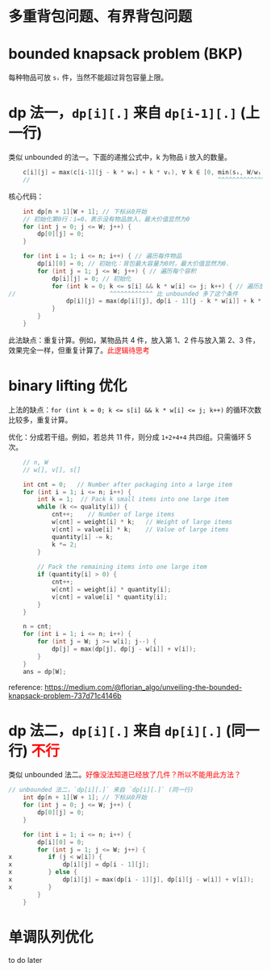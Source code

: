 # 多重背包问题、有界背包问题
# bounded knapsack problem (BKP)

每种物品可放 `sᵢ` 件，当然不能超过背包容量上限。

# dp 法一，`dp[i][.]` 来自 `dp[i-1][.]` (上一行)

类似 unbounded 的法一。下面的递推公式中，k 为物品 i 放入的数量。

```c++
    c[i][j] = max(c[i-1][j - k * wᵢ] + k * vᵢ), ∀ k ∈ [0, min(sᵢ, W/wᵢ)]
    //                                                    ^^^^^^^^^^^^^ 这里要跟 sᵢ 比较
```

核心代码：
```cpp
    int dp[n + 1][W + 1]; // 下标从0开始
    // 初始化第0行：i=0，表示没有物品放入，最大价值显然为0
    for (int j = 0; j <= W; j++) {
        dp[0][j] = 0;
    }

    for (int i = 1; i <= n; i++) { // 遍历每件物品
        dp[i][0] = 0; // 初始化：背包最大容量为0时，最大价值显然为0.
        for (int j = 1; j <= W; j++) { // 遍历每个容积
            dp[i][j] = 0; // 初始化
            for (int k = 0; k <= s[i] && k * w[i] <= j; k++) { // 遍历放多少件
//                          ^^^^^^^^^^^^ 比 unbounded 多了这个条件
                dp[i][j] = max(dp[i][j], dp[i - 1][j - k * w[i]] + k * v[i]);
            }
        }
    }
```

此法缺点：重复计算。例如，某物品共 4 件，放入第 1、2 件与放入第 2、3 件，效果完全一样，但重复计算了。<font color="red">此逻辑待思考</font>

# binary lifting 优化

上法的缺点：`for (int k = 0; k <= s[i] && k * w[i] <= j; k++)` 的循环次数比较多，重复计算。

优化：分成若干组。例如，若总共 11 件，则分成 `1+2+4+4` 共四组。只需循环 5 次。

```cpp
    // n, W
    // w[], v[], s[]

    int cnt = 0;   // Number after packaging into a large item
    for (int i = 1; i <= n; i++) {        
        int k = 1;  // Pack k small items into one large item
        while (k <= quality[i]) {
            cnt++;    // Number of large items
            w[cnt] = weight[i] * k;   // Weight of large items
            v[cnt] = value[i] * k;    // Value of large items
            quantity[i] -= k;
            k *= 2; 
        }
        
        // Pack the remaining items into one large item
        if (quantity[i] > 0) {
            cnt++;
            w[cnt] = weight[i] * quantity[i]; 
            v[cnt] = value[i] * quantity[i];
        }
    }

    n = cnt;
    for (int i = 1; i <= n; i++) {
        for (int j = W; j >= w[i]; j--) {
            dp[j] = max(dp[j], dp[j - w[i]] + v[i]);
        }
    }
    ans = dp[W];
```

reference: https://medium.com/@florian_algo/unveiling-the-bounded-knapsack-problem-737d71c4146b

# dp 法二，`dp[i][.]` 来自 `dp[i][.]` (同一行) <font color="red">不行</font>

类似 unbounded 法二。<font color="red">好像没法知道已经放了几件？所以不能用此方法？</font>

```cpp
// unbounded 法二，`dp[i][.]` 来自 `dp[i][.]` (同一行)
    int dp[n + 1][W + 1]; // 下标从0开始
    for (int j = 0; j <= W; j++) {
        dp[0][j] = 0;
    }

    for (int i = 1; i <= n; i++) {
        dp[i][0] = 0;
        for (int j = 1; j <= W; j++) {
x          if (j < w[i]) {
x              dp[i][j] = dp[i - 1][j];
x          } else {
x              dp[i][j] = max(dp[i - 1][j], dp[i][j - w[i]] + v[i]);
x          }
        }
    }
```

# 单调队列优化

to do later

